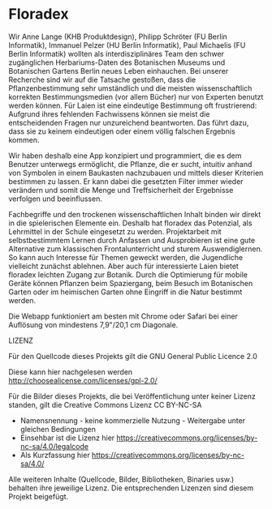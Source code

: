 # Floradex

Wir Anne Lange (KHB Produktdesign), Philipp Schröter (FU Berlin Informatik), Immanuel Pelzer (HU Berlin Informatik), Paul Michaelis (FU Berlin Informatik) wollten als interdisziplinäres Team den schwer zugänglichen Herbariums-Daten des Botanischen Museums und Botanischen Gartens Berlin neues Leben einhauchen. Bei unserer Recherche sind wir auf die Tatsache gestoßen, dass die Pflanzenbestimmung sehr umständlich und die meisten wissenschaftlich korrekten Bestimmungsmedien (vor allem Bücher) nur von Experten benutzt werden können. Für Laien ist eine eindeutige Bestimmung oft frustrierend: Aufgrund ihres fehlenden Fachwissens können sie meist die entscheidenden Fragen nur unzureichend beantworten. Das führt dazu, dass sie zu keinem eindeutigen oder einem völlig falschen Ergebnis kommen.

Wir haben deshalb eine App konzipiert und programmiert, die es dem Benutzer unterwegs ermöglicht, die Pflanze, die er sucht, intuitiv anhand von Symbolen in einem Baukasten nachzubauen und mittels dieser Kriterien bestimmen zu lassen. Er kann dabei die gesetzten Filter immer wieder verändern und somit die Menge und Treffsicherheit der Ergebnisse verfolgen und beeinflussen.

Fachbegriffe und den trockenen wissenschaftlichen Inhalt binden wir direkt in die spielerischen Elemente ein. Deshalb hat floradex das Potenzial, als Lehrmittel in der Schule eingesetzt zu werden. Projektarbeit mit selbstbestimmtem Lernen durch Anfassen und Ausprobieren ist eine gute Alternative zum klassischen Frontalunterricht und sturem Auswendiglernen. So kann auch Interesse für Themen geweckt werden, die Jugendliche vielleicht zunächst ablehnen.  Aber auch für interessierte Laien bietet floradex leichten Zugang zur Botanik. Durch die Optimierung für mobile Geräte können Pflanzen beim Spaziergang, beim Besuch im Botanischen Garten oder im heimischen Garten ohne Eingriff in die Natur bestimmt werden.

Die Webapp funktioniert am besten mit Chrome oder Safari bei einer Auflösung von mindestens 7,9"/20,1 cm Diagonale.

LIZENZ

Für den Quellcode dieses Projekts gilt die GNU General Public Licence 2.0

Diese kann hier nachgelesen werden http://choosealicense.com/licenses/gpl-2.0/

Für die Bilder dieses Projekts, die bei Veröffentlichung unter keiner Lizenz standen, gilt die Creative Commons Lizenz CC BY-NC-SA

- Namensnennung - keine kommerzielle Nutzung - Weitergabe unter gleichen Bedingungen
- Einsehbar ist die Lizenz hier https://creativecommons.org/licenses/by-nc-sa/4.0/legalcode
- Als Kurzfassung hier https://creativecommons.org/licenses/by-nc-sa/4.0/

Alle weiteren Inhalte (Quellcode, Bilder, Bibliotheken, Binaries usw.) behalten ihre jeweilige Lizenz. Die entsprechenden Lizenzen sind diesem Projekt beigefügt.
